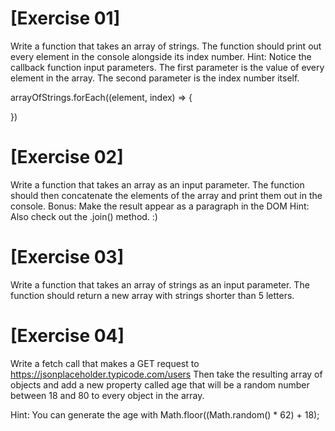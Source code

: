 # [Exercise 01]

Write a function that takes an array of strings.
The function should print out every element in the console alongside its index number.
Hint: Notice the callback function input parameters. The first parameter is the value of every element in the array.
The second parameter is the index number itself.

arrayOfStrings.forEach((element, index) => {

})

# [Exercise 02]

Write a function that takes an array as an input parameter.
The function should then concatenate the elements of the array and print them out in the console.
Bonus: Make the result appear as a paragraph in the DOM
Hint: Also check out the .join() method. :)

# [Exercise 03]

Write a function that takes an array of strings as an input parameter.
The function should return a new array with strings shorter than 5 letters.

# [Exercise 04]

Write a fetch call that makes a GET request to https://jsonplaceholder.typicode.com/users
Then take the resulting array of objects and add a new property called age
that will be a random number between 18 and 80 to every object in the array.

Hint: You can generate the age with Math.floor((Math.random() \* 62) + 18);
